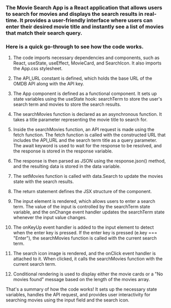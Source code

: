 ### The Movie Search App is a React application that allows users to search for movies and displays the search results in real-time. It provides a user-friendly interface where users can enter their desired movie title and instantly see a list of movies that match their search query.

### Here is a quick go-through to see how the code works.

1. The code imports necessary dependencies and components, such as React, useState, useEffect, MovieCard, and SearchIcon. It also imports the App.css stylesheet.

2. The API_URL constant is defined, which holds the base URL of the OMDB API along with the API key.

3. The App component is defined as a functional component. It sets up state variables using the useState hook: searchTerm to store the user's search term and 
   movies to store the search results.

4. The searchMovies function is declared as an asynchronous function. It takes a title parameter representing the movie title to search for.

5. Inside the searchMovies function, an API request is made using the fetch function. The fetch function is called with the constructed URL that includes the 
   API_URL and the search term title as a query parameter. The await keyword is used to wait for the response to be resolved, and the response is stored in the 
   response variable.

6. The response is then parsed as JSON using the response.json() method, and the resulting data is stored in the data variable.

7. The setMovies function is called with data.Search to update the movies state with the search results.

8. The return statement defines the JSX structure of the component.

9. The input element is rendered, which allows users to enter a search term. The value of the input is controlled by the searchTerm state variable, and the 
   onChange event handler updates the searchTerm state whenever the input value changes.

10. The onKeyUp event handler is added to the input element to detect when the enter key is pressed. If the enter key is pressed (e.key === "Enter"), the 
   searchMovies function is called with the current search term.

11. The search icon image is rendered, and the onClick event handler is attached to it. When clicked, it calls the searchMovies function with the current search 
   term.

12. Conditional rendering is used to display either the movie cards or a "No movies found" message based on the length of the movies array.

That's a summary of how the code works! It sets up the necessary state variables, handles the API request, and provides user interactivity for searching movies using the input field and the search icon.
